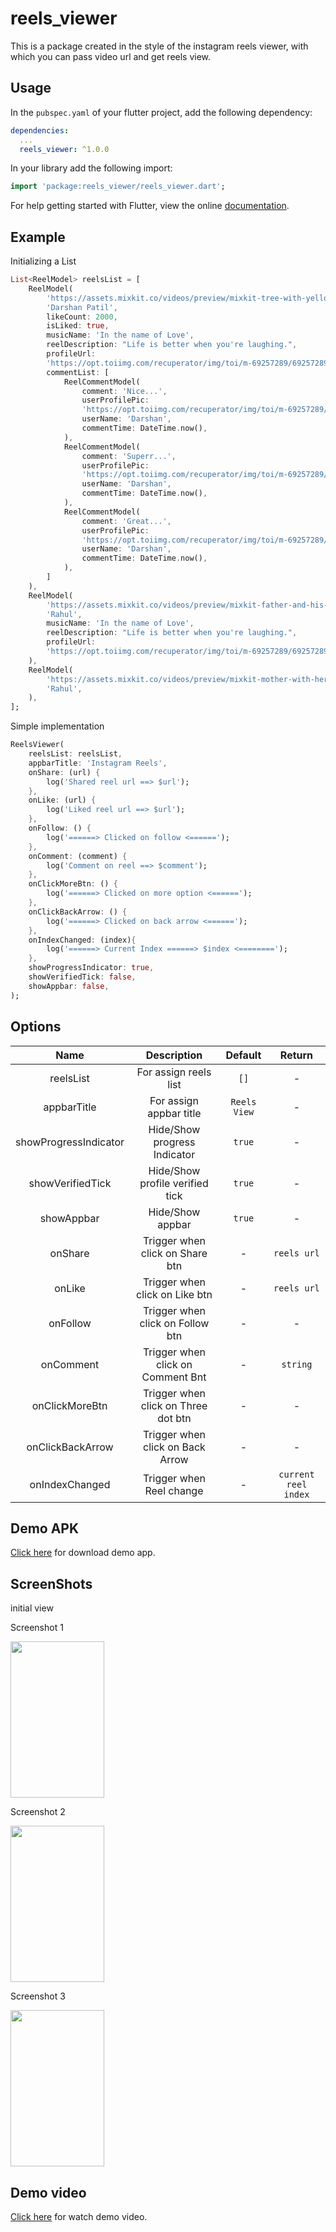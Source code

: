 # reels_viewer

[comment]: <> (<a href="https://www.buymeacoffee.com/hslbetto" target="_blank"><img src="https://cdn.buymeacoffee.com/buttons/v2/default-blue.png" alt="Buy Me A Beer" style="width: 150px !important;"></a>)

This is a package created in the style of the instagram reels viewer, with which you can pass video url and get reels view.

## Usage

In the `pubspec.yaml` of your flutter project, add the following dependency:

```yaml
dependencies:
  ...
  reels_viewer: ^1.0.0
```

In your library add the following import:

```dart
import 'package:reels_viewer/reels_viewer.dart';
```

For help getting started with Flutter, view the online [documentation](https://flutter.io/).

## Example

Initializing a List

```dart
List<ReelModel> reelsList = [
    ReelModel(
        'https://assets.mixkit.co/videos/preview/mixkit-tree-with-yellow-flowers-1173-large.mp4',
        'Darshan Patil',
        likeCount: 2000,
        isLiked: true,
        musicName: 'In the name of Love',
        reelDescription: "Life is better when you're laughing.",
        profileUrl:
        'https://opt.toiimg.com/recuperator/img/toi/m-69257289/69257289.jpg',
        commentList: [
            ReelCommentModel(
                comment: 'Nice...',
                userProfilePic:
                'https://opt.toiimg.com/recuperator/img/toi/m-69257289/69257289.jpg',
                userName: 'Darshan',
                commentTime: DateTime.now(),
            ),
            ReelCommentModel(
                comment: 'Superr...',
                userProfilePic:
                'https://opt.toiimg.com/recuperator/img/toi/m-69257289/69257289.jpg',
                userName: 'Darshan',
                commentTime: DateTime.now(),
            ),
            ReelCommentModel(
                comment: 'Great...',
                userProfilePic:
                'https://opt.toiimg.com/recuperator/img/toi/m-69257289/69257289.jpg',
                userName: 'Darshan',
                commentTime: DateTime.now(),
            ),
        ]
    ),
    ReelModel(
        'https://assets.mixkit.co/videos/preview/mixkit-father-and-his-little-daughter-eating-marshmallows-in-nature-39765-large.mp4',
        'Rahul',
        musicName: 'In the name of Love',
        reelDescription: "Life is better when you're laughing.",
        profileUrl:
        'https://opt.toiimg.com/recuperator/img/toi/m-69257289/69257289.jpg',
    ),
    ReelModel(
        'https://assets.mixkit.co/videos/preview/mixkit-mother-with-her-little-daughter-eating-a-marshmallow-in-nature-39764-large.mp4',
        'Rahul',
    ),
];

```

Simple implementation

```dart
ReelsViewer(
    reelsList: reelsList,
    appbarTitle: 'Instagram Reels',
    onShare: (url) {
        log('Shared reel url ==> $url');
    },
    onLike: (url) {
        log('Liked reel url ==> $url');
    },
    onFollow: () {
        log('======> Clicked on follow <======');
    },
    onComment: (comment) {
        log('Comment on reel ==> $comment');
    },
    onClickMoreBtn: () {
        log('======> Clicked on more option <======');
    },
    onClickBackArrow: () {
        log('======> Clicked on back arrow <======');
    },
    onIndexChanged: (index){
        log('======> Current Index ======> $index <========');
    },
    showProgressIndicator: true,
    showVerifiedTick: false,
    showAppbar: false,
);
```

## Options

|          Name         |           Description               |   Default    |        Return        |
| :-------------------: | :---------------------------------: | :----------: | :------------------: |
| reelsList             | For assign reels list               |     `[]`     |          -           |
| appbarTitle           | For assign appbar title             | `Reels View` |          -           |
| showProgressIndicator | Hide/Show progress Indicator        |    `true`    |          -           |
| showVerifiedTick      | Hide/Show profile verified tick     |    `true`    |          -           |
| showAppbar            | Hide/Show appbar                    |    `true`    |          -           |
| onShare               | Trigger when click on Share btn     |      -       |      `reels url`     |
| onLike                | Trigger when click on Like btn      |      -       |      `reels url`     |
| onFollow              | Trigger when click on Follow btn    |      -       |          -           |
| onComment             | Trigger when click on Comment Bnt   |      -       |       `string`       |
| onClickMoreBtn        | Trigger when click on Three dot btn |      -       |          -           |
| onClickBackArrow      | Trigger when click on Back Arrow    |      -       |          -           |   
| onIndexChanged        | Trigger when Reel change            |      -       | `current reel index` |

## Demo APK

[Click here](https://github.com/patildarshan66/reels_viewer/blob/master/demo_apk/demo.apk) for download demo app.

## ScreenShots

initial view

Screenshot 1
<p float="left"> 
<img src="https://firebasestorage.googleapis.com/v0/b/reels-viwer.appspot.com/o/screenshot_1.jpg?alt=media&token=561dd4a2-c027-4fce-81bd-96b5429a28b3" width="150" height="250">
</p>  

Screenshot 2
<p float="left"> 
<img src="https://firebasestorage.googleapis.com/v0/b/reels-viwer.appspot.com/o/screenshot_2.jpg?alt=media&token=afb589f0-0097-4666-acca-5f3b8675c3d9" width="150" height="250">
</p>  

Screenshot 3
<p float="left"> 
<img src="https://firebasestorage.googleapis.com/v0/b/reels-viwer.appspot.com/o/screenshot_3.jpg?alt=media&token=8f6dc9d6-9974-44b7-be3a-41def27eb1ab" width="150" height="250">
</p>  

## Demo video

[Click here](https://firebasestorage.googleapis.com/v0/b/reels-viwer.appspot.com/o/screenshot_video.mp4?alt=media&token=37c69d1b-1ec9-412d-8b4c-e42dbc99660f) for watch demo video.

